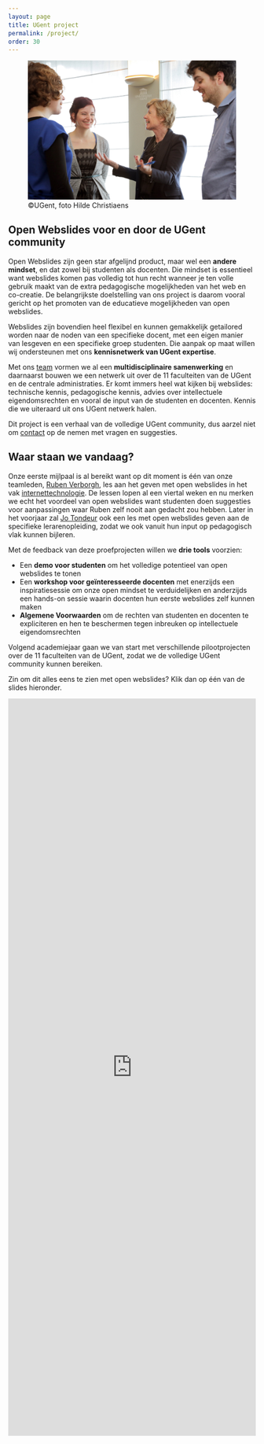 ```yaml
---
layout: page
title: UGent project
permalink: /project/
order: 30
---
```


<figure>
  <img src="/images/TeamWithAnneDePaepe1.jpg" alt="">
  <figcaption>
    ©UGent, foto Hilde Christiaens
  </figcaption>
</figure>

Open Webslides voor en door de UGent community
--------

Open Webslides zijn geen star afgelijnd product, maar wel een **andere mindset**, en dat zowel bij studenten als docenten.
Die mindset is essentieel want webslides komen pas volledig tot hun recht wanneer je ten volle gebruik maakt 
van de extra pedagogische mogelijkheden van het web en co-creatie.
De belangrijkste doelstelling van ons project is daarom vooral gericht op het promoten van de educatieve mogelijkheden van open webslides.

Webslides zijn bovendien heel flexibel en kunnen gemakkelijk getailored worden naar de noden van een specifieke docent, 
met een eigen manier van lesgeven en een specifieke groep studenten. Die aanpak op maat willen wij ondersteunen met ons 
**kennisnetwerk van UGent expertise**.

Met ons <a href="/team/">team</a> vormen we al een **multidisciplinaire samenwerking** en daarnaarst bouwen we een netwerk uit
over de 11 faculteiten van de UGent en de centrale administraties. Er komt immers heel wat kijken bij webslides: technische kennis,
pedagogische kennis, advies over intellectuele eigendomsrechten en vooral de input van de studenten en docenten. 
Kennis die we uiteraard uit ons UGent netwerk halen.

Dit project is een verhaal van de volledige UGent community, dus aarzel niet om <a href="mailto:ruben.verborgh@ugent.be">contact</a> op de nemen met vragen en suggesties.


Waar staan we vandaag?
--------

Onze eerste mijlpaal is al bereikt want op dit moment is één van onze teamleden, <a href="/team/">Ruben Verborgh</a>, les aan het geven met open webslides
in het vak [internettechnologie](http://rubenverborgh.github.io/WebFundamentals/#). 
De lessen lopen al een viertal weken en nu merken we echt het voordeel van open webslides want studenten 
doen suggesties voor aanpassingen waar Ruben zelf nooit aan gedacht zou hebben.
Later in het voorjaar zal <a href="/team/">Jo Tondeur</a> ook een les met open webslides geven aan de specifieke lerarenopleiding, 
zodat we ook vanuit hun input op pedagogisch vlak kunnen bijleren.

Met de feedback van deze proefprojecten willen we **drie tools** voorzien:

* Een **demo voor studenten** om het volledige potentieel van open webslides te tonen
* Een **workshop voor geïnteresseerde docenten** met enerzijds een inspiratiesessie om onze open mindset te verduidelijken en 
anderzijds een hands-on sessie waarin docenten hun eerste webslides zelf kunnen maken
* **Algemene Voorwaarden** om de rechten van studenten en docenten te expliciteren en hen te beschermen tegen inbreuken op intellectuele eigendomsrechten

Volgend academiejaar gaan we van start met verschillende pilootprojecten over de 11 faculteiten van de UGent, 
zodat we de volledige UGent community kunnen bereiken.

Zin om dit alles eens te zien met open webslides? Klik dan op één van de slides hieronder.

<iframe name='iframe1' id="iframe1" frameborder="0" border="0" cellspacing="0" style="border-style: none;width: 100%; height: 1500px;" scrolling="no"  src="http://rubenverborgh.github.io/InnoversityChallengeFinalPitch/"></iframe>

<!--
	<script src="http://ajax.googleapis.com/ajax/libs/jquery/1.7/jquery.min.js"></script>
	<script src="http://assets.annotateit.org/annotator/v1.1.0/annotator-full.min.js"></script>
	<link rel="stylesheet" href="http://assets.annotateit.org/annotator/v1.1.0/annotator.min.css">
	<script>    
	jQuery(function ($) {
	$('#content').annotator().annotator('setupPlugins');;
	}); 
	</script>
-->
